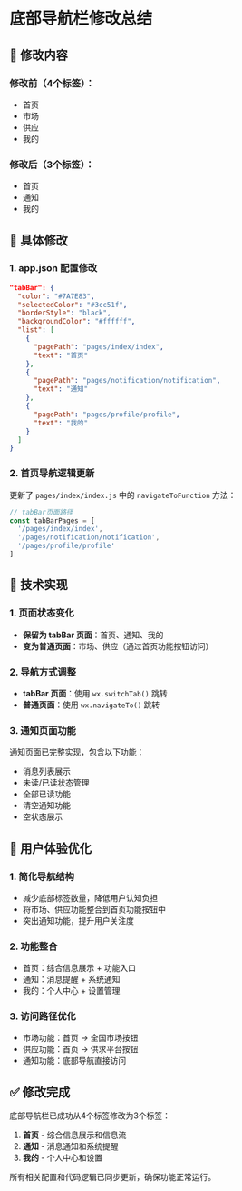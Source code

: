 # 底部导航栏修改总结

## 🎯 修改内容

### 修改前（4个标签）：
- 首页
- 市场
- 供应
- 我的

### 修改后（3个标签）：
- 首页
- 通知
- 我的

## 📝 具体修改

### 1. app.json 配置修改
```json
"tabBar": {
  "color": "#7A7E83",
  "selectedColor": "#3cc51f",
  "borderStyle": "black",
  "backgroundColor": "#ffffff",
  "list": [
    {
      "pagePath": "pages/index/index",
      "text": "首页"
    },
    {
      "pagePath": "pages/notification/notification",
      "text": "通知"
    },
    {
      "pagePath": "pages/profile/profile",
      "text": "我的"
    }
  ]
}
```

### 2. 首页导航逻辑更新
更新了 `pages/index/index.js` 中的 `navigateToFunction` 方法：

```javascript
// tabBar页面路径
const tabBarPages = [
  '/pages/index/index',
  '/pages/notification/notification',
  '/pages/profile/profile'
]
```

## 🔧 技术实现

### 1. 页面状态变化
- **保留为 tabBar 页面**：首页、通知、我的
- **变为普通页面**：市场、供应（通过首页功能按钮访问）

### 2. 导航方式调整
- **tabBar 页面**：使用 `wx.switchTab()` 跳转
- **普通页面**：使用 `wx.navigateTo()` 跳转

### 3. 通知页面功能
通知页面已完整实现，包含以下功能：
- 消息列表展示
- 未读/已读状态管理
- 全部已读功能
- 清空通知功能
- 空状态展示

## 📱 用户体验优化

### 1. 简化导航结构
- 减少底部标签数量，降低用户认知负担
- 将市场、供应功能整合到首页功能按钮中
- 突出通知功能，提升用户关注度

### 2. 功能整合
- 首页：综合信息展示 + 功能入口
- 通知：消息提醒 + 系统通知
- 我的：个人中心 + 设置管理

### 3. 访问路径优化
- 市场功能：首页 → 全国市场按钮
- 供应功能：首页 → 供求平台按钮
- 通知功能：底部导航直接访问

## ✅ 修改完成

底部导航栏已成功从4个标签修改为3个标签：

1. **首页** - 综合信息展示和信息流
2. **通知** - 消息通知和系统提醒
3. **我的** - 个人中心和设置

所有相关配置和代码逻辑已同步更新，确保功能正常运行。 